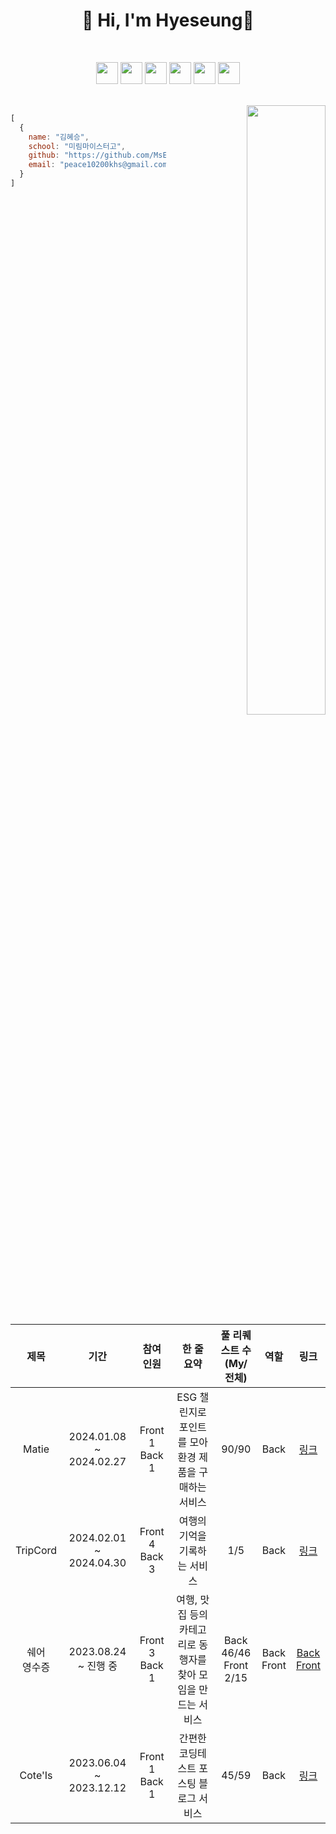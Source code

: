 <div align="left">

  <div align="center">
    
  # 👋 Hi, I'm Hyeseung👋

  <br>

  <code><img height="35" src="https://skills.thijs.gg/icons?i=java&theme=light"></code>
  <code><img height="35" src="https://skills.thijs.gg/icons?i=kotlin&theme=light"></code>
  <code><img height="35" src="https://skills.thijs.gg/icons?i=spring&theme=light"></code>
  <code><img height="35" src="https://skills.thijs.gg/icons?i=mysql&theme=light"></code>
  <code><img height="35" src="https://skills.thijs.gg/icons?i=redis&theme=light"></code>
  <code><img height="35" src="https://skills.thijs.gg/icons?i=react&theme=light"></code>
  
  </div>

  <br>
  
<div align="right">
    
  <img align="right" width="50%" src="https://github-readme-stats.vercel.app/api?username=MsEmily1020&show_icons=true&theme=dark#gh-dark-mode-only"/>
  
  </div>

  ```javascript
  [
    {
      name: "김혜승",
      school: "미림마이스터고",
      github: "https://github.com/MsEmily1020",
      email: "peace10200khs@gmail.com"
    }
  ]
 ```

<br>
<br>

<div align="center">

  | 제목 | 기간 | 참여<br>인원 | 한 줄 <br> 요약 | 풀 리퀘스트 수 <br> (My/전체) | 역할 | 링크 |
  | :--------: | :-----: | :---------: | :-------: | :-------: | :-------: | :---------: |
  | Matie | 2024.01.08 ~ 2024.02.27 | Front 1 Back 1 | ESG 챌린지로 포인트를 모아 <br> 환경 제품을 구매하는 서비스 | 90/90 | Back | [링크](https://github.com/2024-Australia-Ost/Matie-Backend) |
  | TripCord | 2024.02.01 ~ 2024.04.30 | Front 4 Back 3 | 여행의 기억을 기록하는 서비스 | 1/5 | Back | [링크](https://github.com/TripCord/TripCord_backend) |
  | 쉐어<br>영수증 | 2023.08.24 ~ 진행 중 | Front 3 Back 1 | 여행, 맛집 등의 카테고리로 동행자를 찾아 모임을 만드는 서비스 | Back 46/46 <br> Front 2/15 | Back <br> Front | [Back](https://github.com/CODE-U-S/Shared_Receipts_Backend) <br> [Front](https://github.com/CODE-U-S/Shared_Receipts_Application)
  | Cote'Is | 2023.06.04 ~ 2023.12.12 | Front 1 Back 1 | 간편한 코딩테스트 포스팅 블로그 서비스 | 45/59 | Back | [링크](https://github.com/mini-mentor/Cote_Is_Backend) |


</div>
</div>
